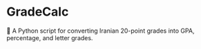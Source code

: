 # GradeCalc
🧮 A Python script for converting Iranian 20-point grades into GPA, percentage, and letter grades. 
